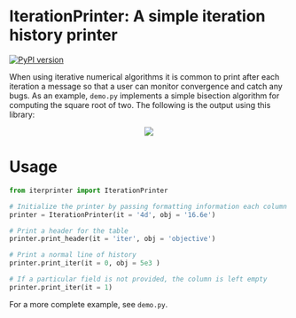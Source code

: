 # IterationPrinter: A simple iteration history printer
[![PyPI version](https://badge.fury.io/py/iterprinter.svg)](https://pypi.org/project/iterprinter/)

When using iterative numerical algorithms it is common
to print after each iteration a message so that a user
can monitor convergence and catch any bugs.
As an example, `demo.py` implements a simple bisection algorithm
for computing the square root of two. 
The following is the output using this library:

<p align="center"><img src="/demo.gif?raw=true"/></p>


# Usage 

```python
from iterprinter import IterationPrinter

# Initialize the printer by passing formatting information each column
printer = IterationPrinter(it = '4d', obj = '16.6e')

# Print a header for the table
printer.print_header(it = 'iter', obj = 'objective')

# Print a normal line of history
printer.print_iter(it = 0, obj = 5e3 )

# If a particular field is not provided, the column is left empty
printer.print_iter(it = 1)

```

For a more complete example, see `demo.py`.
